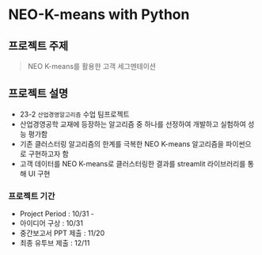 # NEO-K-means with Python

## **프로젝트 주제**
> NEO K-means를 활용한 고객 세그멘테이션

## **프로젝트 설명**
* 23-2 `산업경영알고리즘` 수업 팀프로젝트
* 산업경영공학 교재에 등장하는 알고리즘 중 하나를 선정하여 개발하고 실험하여 성능 평가함
* 기존 클러스터링 알고리즘의 한계를 극복한 NEO K-means 알고리즘을 파이썬으로 구현하고자 함
* 고객 데이터를 NEO K-means로 클러스터링한 결과를 streamlit 라이브러리를 통해 UI 구현

### **프로젝트 기간**
* Project Period : 10/31 - 
* 아이디어 구상 : 10/31
* 중간보고서 PPT 제출 : 11/20
* 최종 유투브 제출 : 12/11
